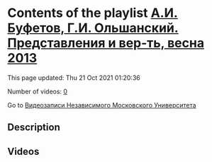 # Contents of the playlist [А.И. Буфетов, Г.И. Ольшанский. Представления и вер-ть, весна 2013](https://www.youtube.com/playlist?list=PLp9ABVh6_x4HWBoHqmKXltYwGckLYMGSJ)

This page updated: Thu 21 Oct 2021 01:20:36

Number of videos: [0](#videos)

Go to [Видеозаписи Независимого Московского Университета](../README.md)

## Description



## Videos

